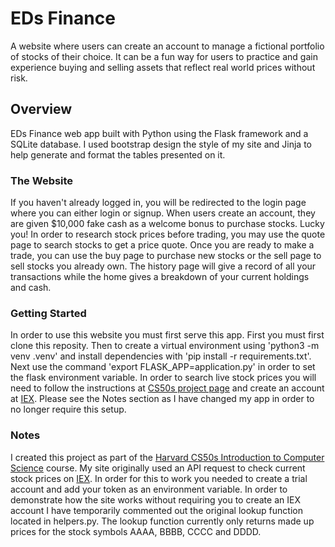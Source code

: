 # EDs Finance
A website where users can create an account to manage a fictional portfolio of stocks of their choice. It can be a fun way for users to practice and gain experience buying and selling assets that reflect real world prices without risk.

## Overview
EDs Finance web app built with Python using the Flask framework and a SQLite database. I used bootstrap design the style of my site and Jinja to help generate and format the tables presented on it. 

### The Website
If you haven't already logged in, you will be redirected to the login page where you can either login or signup. When users create an account, they are given $10,000 fake cash as a welcome bonus to purchase stocks. Lucky you! In order to research stock prices before trading, you may use the quote page to search stocks to get a price quote. Once you are ready to make a trade, you can use the buy page to purchase new stocks or the sell page to sell stocks you already own. The history page will give a record of all your transactions while the home gives a breakdown of your current holdings and cash.

### Getting Started
In order to use this website you must first serve this app. First you must first clone this reposity. Then to create a virtual environment using 'python3 -m venv .venv' and install dependencies with 'pip install -r requirements.txt'. Next use the command 'export FLASK_APP=application.py' in order to set the flask environment variable. In order to search live stock prices you will need to follow the instructions at [CS50s project page](https://cs50.harvard.edu/x/2022/psets/9/finance/#configuring) and create an account at [IEX](https://www.iexexchange.io/). Please see the Notes section as I have changed my app in order to no longer require this setup.

### Notes
I created this project as part of the [Harvard CS50s Introduction to Computer Science](https://cs50.harvard.edu/x/2023/) course. My site originally used an API request to check current stock prices on [IEX](https://www.iexexchange.io/). In order for this to work you needed to create a trial account and add your token as an environment variable. In order to demonstrate how the site works without requiring you to create an IEX account I have temporarily commented out the original lookup function located in helpers.py. The lookup function currently only returns made up prices for the stock symbols AAAA, BBBB, CCCC and DDDD.
